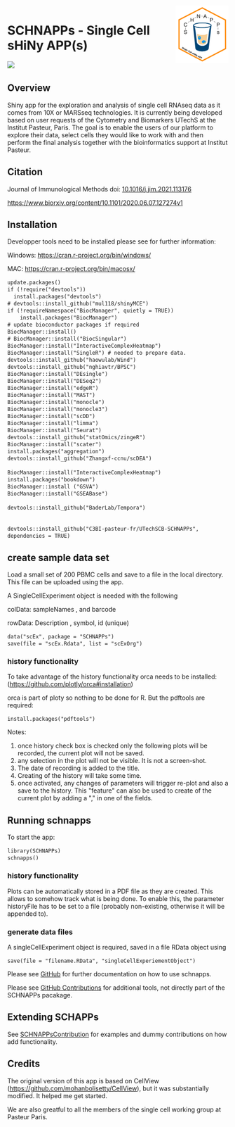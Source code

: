 <img src="logo.png" align="right" width="120"/>

# SCHNAPPs - Single Cell sHiNy APP(s)

![](https://travis-ci.com/C3BI-pasteur-fr/UTechSCB-SCHNAPPs.svg?branch=master)

## Overview

Shiny app for the exploration and analysis of single cell RNAseq data as it comes from 10X or MARSseq technologies. It is currently being developed based on user requests of the Cytometry and Biomarkers UTechS at the Institut Pasteur, Paris. The goal is to enable the users of our platform to explore their data, select cells they would like to work with and then perform the final analysis together with the bioinformatics support at Institut Pasteur.

## Citation

Journal of Immunological Methods doi: [10.1016/j.jim.2021.113176](https://doi.org/10.1016/j.jim.2021.113176)

<https://www.biorxiv.org/content/10.1101/2020.06.07.127274v1>

## Installation

Developper tools need to be installed please see for further information:

Windows: <https://cran.r-project.org/bin/windows/>

MAC: <https://cran.r-project.org/bin/macosx/>

    update.packages()
    if (!require("devtools"))
      install.packages("devtools")
    # devtools::install_github("mul118/shinyMCE")
    if (!requireNamespace("BiocManager", quietly = TRUE))
        install.packages("BiocManager")
    # update bioconductor packages if required
    BiocManager::install()
    # BiocManager::install("BiocSingular")
    BiocManager::install("InteractiveComplexHeatmap")
    BiocManager::install("SingleR") # needed to prepare data.
    devtools::install_github("haowulab/Wind")
    devtools::install_github("nghiavtr/BPSC")
    BiocManager::install("DEsingle")
    BiocManager::install("DESeq2")
    BiocManager::install("edgeR")
    BiocManager::install("MAST")
    BiocManager::install("monocle")
    BiocManager::install("monocle3")
    BiocManager::install("scDD")
    BiocManager::install("limma")
    BiocManager::install("Seurat")
    devtools::install_github("statOmics/zingeR")
    BiocManager::install("scater")
    install.packages("aggregation")
    devtools::install_github("Zhangxf-ccnu/scDEA")

    BiocManager::install("InteractiveComplexHeatmap")
    install.packages("bookdown")
    BiocManager::install ("GSVA")
    BiocManager::install("GSEABase")

    devtools::install_github("BaderLab/Tempora")


    devtools::install_github("C3BI-pasteur-fr/UTechSCB-SCHNAPPs", dependencies = TRUE)

## create sample data set

Load a small set of 200 PBMC cells and save to a file in the local directory. This file can be uploaded using the app.

A SingleCellExperiment object is needed with the following

colData: sampleNames <factor>, and barcode <factor>

rowData: Description <character>, symbol<character>, id (unique)<character>

    data("scEx", package = "SCHNAPPs")
    save(file = "scEx.Rdata", list = "scExOrg")

### history functionality

To take advantage of the history functionality orca needs to be installed: (<https://github.com/plotly/orca#installation>)

orca is part of ploty so nothing to be done for R. But the pdftools are required:

    install.packages("pdftools")

Notes:

1.  once history check box is checked only the following plots will be recorded, the current plot will not be saved.
2.  any selection in the plot will not be visible. It is not a screen-shot.
3.  The date of recording is added to the title.
4.  Creating of the history will take some time.
5.  once activated, any changes of parameters will trigger re-plot and also a save to the history. This "feature" can also be used to create of the current plot by adding a "," in one of the fields.

## Running schnapps

To start the app:

    library(SCHNAPPs)
    schnapps()

### history functionality

Plots can be automatically stored in a PDF file as they are created. This allows to somehow track what is being done. To enable this, the parameter historyFile has to be set to a file (probably non-existing, otherwise it will be appended to).

### generate data files

A singleCellExperiment object is required, saved in a file RData object using

    save(file = "filename.RData", "singleCellExperiementObject")

Please see [GitHub](https://c3bi-pasteur-fr.github.io/UTechSCB-SCHNAPPs/) for further documentation on how to use schnapps.

Please see [GitHub Contributions](https://github.com/baj12/SCHNAPPsContributions) for additional tools, not directly part of the SCHNAPPs pacakage.

## Extending SCHAPPs

See [SCHNAPPsContribution](https://github.com/baj12/SCHNAPPsContributions) for examples and dummy contributions on how add functionality.

## Credits

The original version of this app is based on CellView (<https://github.com/mohanbolisetty/CellView>), but it was substantially modified. It helped me get started.

We are also greatful to all the members of the single cell working group at Pasteur Paris.

